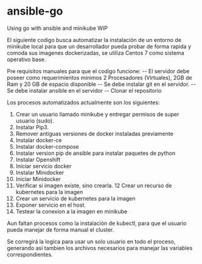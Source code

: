 # ansible-go
Using go with ansible and minikube WIP

El siguiente codigo busca automatizar la instalación de un entorno de minikube local
para que un desarrollador pueda probar de forma rapida y comoda sus imagenes dockerizadas,
se utiliza Centos 7 como sistema operativo base.

Pre requisitos manuales para que el codigo funcione:
-- El servidor debe poseer como requerimientos minimos 2 Procesadores (Virtuales), 2GB de Ram y 20 GB de espacio disponible
-- Se debe instalar git en el servidor.
-- Se debe instalar ansible en el servidor
-- Clonar el repositorio

Los procesos automatizados actualmente son los siguientes:

1) Crear un usuario llamado minikube y entregar permisos de super usuario (sudo).
2) Instalar Pip3.
3) Remover antiguas versiones de docker instaladas previamente
4) Instalar docker-ce
5) Instalar docker-compose
6) Instalar version pip de ansible para instalar paquetes de python 
7) Instalar Openshift
8) Iniciar servicio docker
9) Instalar Minidocker
10) Iniciar Minidocker
11) Verificar si imagen existe, sino crearla.
12 Crear un recurso de kubernetes para la imagen
13) Crear un servicio de kubernetes para la imagen
14) Exponer servicio en el host.
15) Testear la conexion a la imagen en minikube

Aun faltan procesos como la instalación de kubectl, para que el usuario pueda manejar de forma manual el cluster.

Se corregirá la logica para usar un solo usuario en todo el proceso, generando asi tambien los archivos necesarios para manejar las variables
correspondientes.


